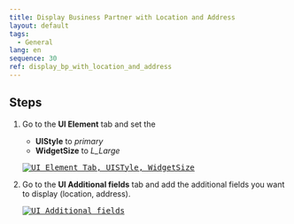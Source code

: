 ```yaml
---
title: Display Business Partner with Location and Address
layout: default
tags:  
  - General
lang: en
sequence: 30
ref: display_bp_with_location_and_address
---
```


<!--
See original issue comment: https://github.com/metasfresh/me03/issues/6915#issuecomment-778023642
-->

## Steps
1. Go to the **UI Element** tab and set the
    - **UIStyle** to *primary*
    - **WidgetSize** to *L_Large*

    <kbd><a href="https://user-images.githubusercontent.com/73820536/107739672-15f2ba80-6d12-11eb-9e81-11e5babc4811.png" title="Click to enlarge" target="\_blank"><img src="https://user-images.githubusercontent.com/73820536/107739672-15f2ba80-6d12-11eb-9e81-11e5babc4811.png" alt="UI Element Tab, UISTyle, WidgetSize"></a></kbd>

1. Go to the **UI Additional fields** tab and add the additional fields you want to display (location, address).

    <kbd><a href="https://user-images.githubusercontent.com/73820536/107740039-d8426180-6d12-11eb-9427-4d94cf7f5b4a.png" title="Click to enlarge" target="\_blank"><img src="https://user-images.githubusercontent.com/73820536/107740039-d8426180-6d12-11eb-9427-4d94cf7f5b4a.png" alt="UI Additional fields"></a></kbd>
